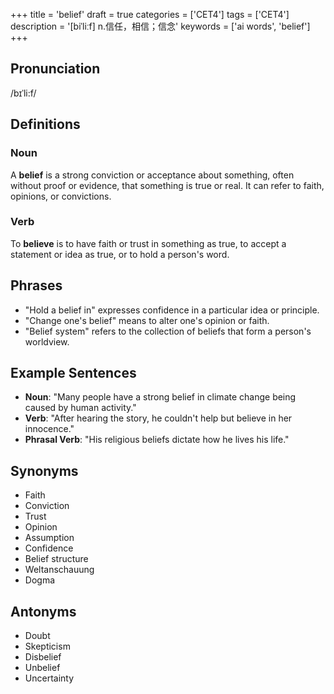 +++
title = 'belief'
draft = true
categories = ['CET4']
tags = ['CET4']
description = '[biˈliːf] n.信任，相信；信念'
keywords = ['ai words', 'belief']
+++

## Pronunciation
/bɪˈli:f/

## Definitions
### Noun
A **belief** is a strong conviction or acceptance about something, often without proof or evidence, that something is true or real. It can refer to faith, opinions, or convictions.

### Verb
To **believe** is to have faith or trust in something as true, to accept a statement or idea as true, or to hold a person's word.

## Phrases
- "Hold a belief in" expresses confidence in a particular idea or principle.
- "Change one's belief" means to alter one's opinion or faith.
- "Belief system" refers to the collection of beliefs that form a person's worldview.

## Example Sentences
- **Noun**: "Many people have a strong belief in climate change being caused by human activity."
- **Verb**: "After hearing the story, he couldn't help but believe in her innocence."
- **Phrasal Verb**: "His religious beliefs dictate how he lives his life."

## Synonyms
- Faith
- Conviction
- Trust
- Opinion
- Assumption
- Confidence
- Belief structure
- Weltanschauung
- Dogma

## Antonyms
- Doubt
- Skepticism
- Disbelief
- Unbelief
- Uncertainty
